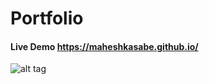 # Portfolio
#### Live Demo https://maheshkasabe.github.io/

![alt tag](https://github.com/Mahesh-Kasabe/maheshkasabe.github.io/blob/master/preview.png?raw=true)
